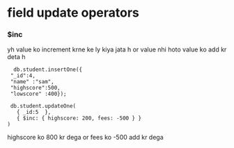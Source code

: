# field update operators 
### $inc 
yh value ko increment krne ke ly kiya jata h or value nhi hoto value ko add kr deta h 
```
  db.student.insertOne({
 "_id":4,
 "name" :"sam",
 "highscore":500,
 "lowscore" :400});
 
 db.student.updateOne(
   { _id:5  },
   { $inc: { highscore: 200, fees: -500 } }
)
```
highscore ko 800 kr dega or fees ko -500 add kr dega
